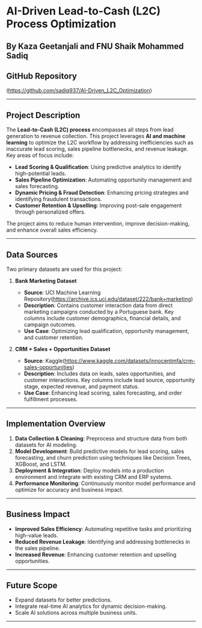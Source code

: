 # AI-Driven Lead-to-Cash (L2C) Process Optimization 
## By Kaza Geetanjali and FNU Shaik Mohammed Sadiq

## GitHub Repository
(https://github.com/sadiq937/AI-Driven_L2C_Optimization)

---

## Project Description
The **Lead-to-Cash (L2C) process** encompasses all steps from lead generation to revenue collection. This project leverages **AI and machine learning** to optimize the L2C workflow by addressing inefficiencies such as inaccurate lead scoring, sales pipeline bottlenecks, and revenue leakage. Key areas of focus include:

- **Lead Scoring & Qualification**: Using predictive analytics to identify high-potential leads.
- **Sales Pipeline Optimization**: Automating opportunity management and sales forecasting.
- **Dynamic Pricing & Fraud Detection**: Enhancing pricing strategies and identifying fraudulent transactions.
- **Customer Retention & Upselling**: Improving post-sale engagement through personalized offers.

The project aims to reduce human intervention, improve decision-making, and enhance overall sales efficiency.

---

## Data Sources
Two primary datasets are used for this project:

1. **Bank Marketing Dataset**  
   - **Source**: UCI Machine Learning Repository(https://archive.ics.uci.edu/dataset/222/bank+marketing)
   - **Description**: Contains customer interaction data from direct marketing campaigns conducted by a Portuguese bank. Key columns include customer demographics, financial details, and campaign outcomes.  
   - **Use Case**: Optimizing lead qualification, opportunity management, and customer retention.

2. **CRM + Sales + Opportunities Dataset**  
   - **Source**: Kaggle(https://www.kaggle.com/datasets/innocentmfa/crm-sales-opportunities)
   - **Description**: Includes data on leads, sales opportunities, and customer interactions. Key columns include lead source, opportunity stage, expected revenue, and payment status.  
   - **Use Case**: Enhancing lead scoring, sales forecasting, and order fulfillment processes.

---

## Implementation Overview
1. **Data Collection & Cleaning**: Preprocess and structure data from both datasets for AI modeling.
2. **Model Development**: Build predictive models for lead scoring, sales forecasting, and churn prediction using techniques like Decision Trees, XGBoost, and LSTM.
3. **Deployment & Integration**: Deploy models into a production environment and integrate with existing CRM and ERP systems.
4. **Performance Monitoring**: Continuously monitor model performance and optimize for accuracy and business impact.

---

## Business Impact
- **Improved Sales Efficiency**: Automating repetitive tasks and prioritizing high-value leads.
- **Reduced Revenue Leakage**: Identifying and addressing bottlenecks in the sales pipeline.
- **Increased Revenue**: Enhancing customer retention and upselling opportunities.

---

## Future Scope
- Expand datasets for better predictions.
- Integrate real-time AI analytics for dynamic decision-making.
- Scale AI solutions across multiple business units.

---

